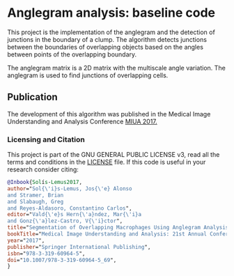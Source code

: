 # Anglegram analysis: baseline code
This project is the implementation of the anglegram and the detection
of junctions in the boundary of a clump.
The algorithm detects junctions between the boundaries of overlapping
objects based on the angles between points of the overlapping
boundary.

The anglegram matrix is a 2D matrix with the multiscale angle variation.
The anglegram is used to find junctions of overlapping cells.

## Publication
The development of this algorithm was published in the Medical Image
Understanding and Analysis Conference
[MIUA 2017.](https://doi.org/10.1007/978-3-319-60964-5_69)


### Licensing and Citation
This project is part of the GNU GENERAL PUBLIC LICENSE v3, read all the
terms and conditions in the [LICENSE](./LICENSE) file. If this code
is useful in your research consider citing:
```BibTeX
@Inbook{Solís-Lemus2017,
author="Sol{\'i}s-Lemus, Jos{\'e} Alonso
and Stramer, Brian
and Slabaugh, Greg
and Reyes-Aldasoro, Constantino Carlos",
editor="Vald{\'e}s Hern{\'a}ndez, Mar{\'i}a
and Gonz{\'a}lez-Castro, V{\'i}ctor",
title="Segmentation of Overlapping Macrophages Using Anglegram Analysis",
bookTitle="Medical Image Understanding and Analysis: 21st Annual Conference, MIUA 2017, Edinburgh, UK, July 11--13, 2017, Proceedings",
year="2017",
publisher="Springer International Publishing",
isbn="978-3-319-60964-5",
doi="10.1007/978-3-319-60964-5_69",
}
```
